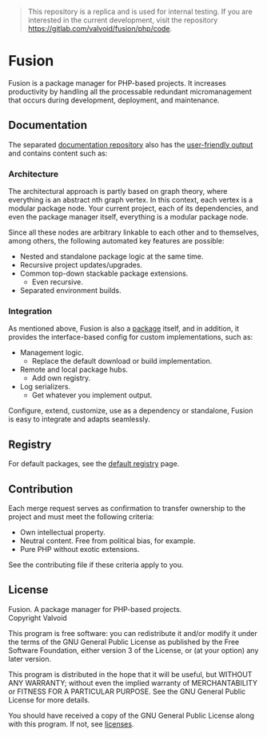 > This repository is a replica and is used for internal testing. If
> you are interested in the current development, visit the
> repository https://gitlab.com/valvoid/fusion/php/code.

# Fusion

Fusion is a package manager for PHP-based projects. It increases productivity by
handling all the processable redundant micromanagement that occurs during
development, deployment, and maintenance.

## Documentation

The separated [documentation repository](https://gitlab.com/valvoid/fusion/php/docs)
also has the [user-friendly output](https://valvoid.com/registry/packages/1/fusion/docs) and contains content such as:

### Architecture

The architectural approach is partly based on graph theory, where everything is an
abstract nth graph vertex. In this context, each vertex is a modular package node.
Your current project, each of its dependencies, and even the package manager
itself, everything is a modular package node.

Since all these nodes are arbitrary linkable to each other and to themselves, among
others, the following automated key features are possible:

- Nested and standalone package logic at the same time.
- Recursive project updates/upgrades.
- Common top-down stackable package extensions.
    - Even recursive.
- Separated environment builds.

### Integration

As mentioned above, Fusion is also a [package](https://valvoid.com/registry/packages/1/fusion) itself, and in addition, it 
provides the interface-based config for custom implementations, such as:

- Management logic.
  - Replace the default download or build implementation.
- Remote and local package hubs.
  - Add own registry.
- Log serializers.
  - Get whatever you implement output.

Configure, extend, customize, use as a dependency or standalone, Fusion is easy to
integrate and adapts seamlessly.

## Registry

For default packages, see the [default registry](https://valvoid.com/registry) page.

## Contribution

Each merge request serves as confirmation to transfer ownership to the project 
and must meet the following criteria:

- Own intellectual property.
- Neutral content. Free from political bias, for example.
- Pure PHP without exotic extensions.

See the contributing file if these criteria apply to you.

## License

Fusion. A package manager for PHP-based projects.  
Copyright Valvoid

This program is free software: you can redistribute it and/or modify it under the 
terms of the GNU General Public License as published by the Free Software Foundation, 
either version 3 of the License, or (at your option) any later version.

This program is distributed in the hope that it will be useful, but WITHOUT ANY 
WARRANTY; without even the implied warranty of MERCHANTABILITY or FITNESS FOR A 
PARTICULAR PURPOSE. See the GNU General Public License for more details.

You should have received a copy of the GNU General Public License along with this 
program. If not, see [licenses](https://www.gnu.org/licenses/).
